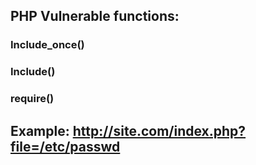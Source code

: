 ## PHP Vulnerable functions:

### Include_once()

### Include()

### require()

## Example: http://site.com/index.php?file=/etc/passwd
